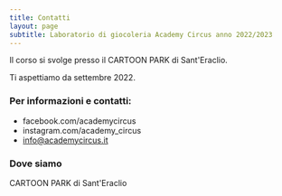 ```yaml
---
title: Contatti
layout: page
subtitle: Laboratorio di giocoleria Academy Circus anno 2022/2023
---
```


Il corso si svolge presso il CARTOON PARK di Sant'Eraclio.

Ti aspettiamo da settembre 2022.


### Per informazioni e contatti:

- facebook.com/academycircus
- instagram.com/academy_circus
- info@academycircus.it

### Dove siamo
CARTOON PARK di Sant'Eraclio
